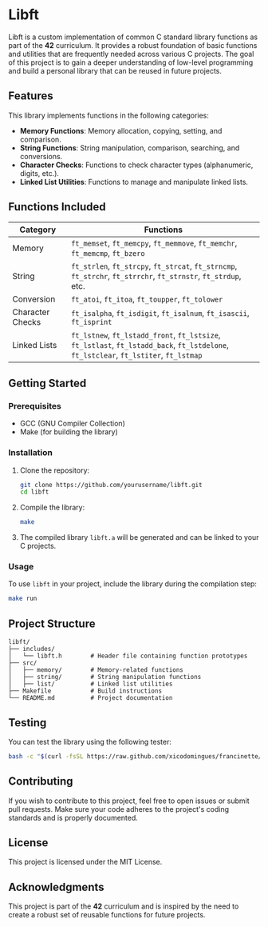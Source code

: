 # Libft

Libft is a custom implementation of common C standard library functions as part of the **42** curriculum. It provides a robust foundation of basic functions and utilities that are frequently needed across various C projects. The goal of this project is to gain a deeper understanding of low-level programming and build a personal library that can be reused in future projects.

## Features

This library implements functions in the following categories:

- **Memory Functions**: Memory allocation, copying, setting, and comparison.
- **String Functions**: String manipulation, comparison, searching, and conversions.
- **Character Checks**: Functions to check character types (alphanumeric, digits, etc.).
- **Linked List Utilities**: Functions to manage and manipulate linked lists.

## Functions Included

| Category | Functions |
|----------|-----------|
| Memory   | `ft_memset`, `ft_memcpy`, `ft_memmove`, `ft_memchr`, `ft_memcmp`, `ft_bzero` |
| String   | `ft_strlen`, `ft_strcpy`, `ft_strcat`, `ft_strncmp`, `ft_strchr`, `ft_strrchr`, `ft_strnstr`, `ft_strdup`, etc. |
| Conversion | `ft_atoi`, `ft_itoa`, `ft_toupper`, `ft_tolower` |
| Character Checks | `ft_isalpha`, `ft_isdigit`, `ft_isalnum`, `ft_isascii`, `ft_isprint` |
| Linked Lists | `ft_lstnew`, `ft_lstadd_front`, `ft_lstsize`, `ft_lstlast`, `ft_lstadd_back`, `ft_lstdelone`, `ft_lstclear`, `ft_lstiter`, `ft_lstmap` |

## Getting Started

### Prerequisites

- GCC (GNU Compiler Collection)
- Make (for building the library)

### Installation

1. Clone the repository:
    ```bash
    git clone https://github.com/yourusername/libft.git
    cd libft
    ```

2. Compile the library:
    ```bash
    make
    ```

3. The compiled library `libft.a` will be generated and can be linked to your C projects.

### Usage

To use `libft` in your project, include the library during the compilation step:

```bash
make run
```

## Project Structure
```
libft/
├── includes/
│   └── libft.h        # Header file containing function prototypes
├── src/
│   ├── memory/        # Memory-related functions
│   ├── string/        # String manipulation functions
│   ├── list/          # Linked list utilities
├── Makefile           # Build instructions
└── README.md          # Project documentation
```

## Testing

You can test the library using the following tester:

```bash
bash -c "$(curl -fsSL https://raw.github.com/xicodomingues/francinette/master/bin/install.sh)"
```

## Contributing

If you wish to contribute to this project, feel free to open issues or submit pull requests. Make sure your code adheres to the project's coding standards and is properly documented.

## License

This project is licensed under the MIT License.

## Acknowledgments

This project is part of the **42** curriculum and is inspired by the need to create a robust set of reusable functions for future projects.
